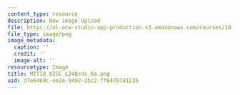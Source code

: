```yaml
---
content_type: resource
description: New image Upload
file: https://ol-ocw-studio-app-production.s3.amazonaws.com/courses/18-02sc-multivariable-calculus-fall-2010/37e6469cee2e94922bc2ff6470781235_MIT18_02SC_L24Brds_6a.png
file_type: image/png
image_metadata:
  caption: ''
  credit: ''
  image-alt: ''
resourcetype: Image
title: MIT18_02SC_L24Brds_6a.png
uid: 37e6469c-ee2e-9492-2bc2-ff6470781235
---
```

